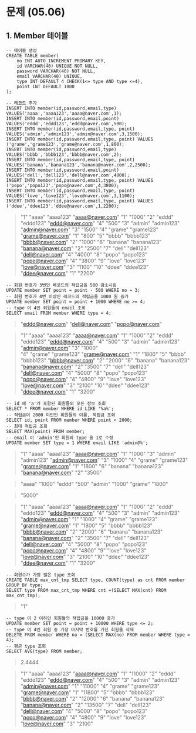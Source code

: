 # 문제 (05.06)

## 1. Member 테이블 

```mysql
-- 테이블 생성
CREATE TABLE member(
	no INT AUTO_INCREMENT PRIMARY KEY,
	id VARCHAR(40) UNIQUE NOT NULL,
	password VARCHAR(40) NOT NULL,
	email VARCHAR(40) UNIQUE,
	type INT DEFAULT 4 CHECK(1<= type AND type <=4),
	point INT DEFAULT 1000
);

-- 레코드 추가
INSERT INTO member(id,password,email,type) VALUES('aaaa','aaaa123','aaaa@naver.com',1);
INSERT INTO member(id,password,email,point) VALUES('eddd','eddd123','eddd@naver.com',500);
INSERT INTO member(id,password,email,type, point) VALUES('admin','admin123','admin@naver.com',3,1500);
INSERT INTO member(id,password,email,type, point) VALUES ('grame','grame123','grame@naver.com',1,800);
INSERT INTO member(id,password,email,type) VALUES('bbbb','bbbb123','bbbb@naver.com',2);
INSERT INTO member(id,password,email,type, point) VALUES('banana','banana123','banana@naver.com',2,2500);
INSERT INTO member(id,password,email,point) VALUES('dell','dell123','dell@naver.com',4000);
INSERT INTO member(id,password,email,type, point) VALUES ('popo','popo123','popo@naver.com',4,3800);
INSERT INTO member(id,password,email,type, point) VALUES('love','love123','love@naver.com',3,1100);
INSERT INTO member(id,password,email,type, point) VALUES ('ddee','ddee123','ddee@naver.com',1,2200);
```

>"1"	"aaaa"	"aaaa123"	"aaaa@naver.com"	"1"	"1000" 
>"2"	"eddd"	"eddd123"	"eddd@naver.com"	"4"	"500" 
>"3"	"admin"	"admin123"	"admin@naver.com"	"3"	"1500" 
>"4"	"grame"	"grame123"	"grame@naver.com"	"1"	"800" 
>"5"	"bbbb"	"bbbb123"	"bbbb@naver.com"	"2"	"1000" 
>"6"	"banana"	"banana123"	"banana@naver.com"	"2"	"2500" 
>"7"	"dell"	"dell123"	"dell@naver.com"	"4"	"4000" 
>"8"	"popo"	"popo123"	"popo@naver.com"	"4"	"3800" 
>"9"	"love"	"love123"	"love@naver.com"	"3"	"1100" 
>"10"	"ddee"	"ddee123"	"ddee@naver.com"	"1"	"2200" 



```mysql
-- 회원 번호가 3번인 레코드의 적립금을 500 감소시킴
UPDATE member SET point = point - 500 WHERE no = 3;
-- 회원 번호가 4번 이상인 레코드의 적립금을 1000 원 증가
UPDATE member SET point = point + 1000 WHERE no >= 4;
-- type 이 4인 회원들의 email 조회
SELECT email FROM member WHERE type = 4;
```

>"eddd@naver.com"
>"dell@naver.com"
>"popo@naver.com"

>"1"	"aaaa"	"aaaa123"	"aaaa@naver.com"	"1"	"1000" 
>"2"	"eddd"	"eddd123"	"eddd@naver.com"	"4"	"500" 
>"3"	"admin"	"admin123"	"admin@naver.com"	"3"	"1000"   
>"4"	"grame"	"grame123"	"grame@naver.com"	"1"	"1800" 
>"5"	"bbbb"	"bbbb123"	"bbbb@naver.com"	"2"	"2000" 
>"6"	"banana"	"banana123"	"banana@naver.com"	"2"	"3500" 
>"7"	"dell"	"dell123"	"dell@naver.com"	"4"	"5000" 
>"8"	"popo"	"popo123"	"popo@naver.com"	"4"	"4800" 
>"9"	"love"	"love123"	"love@naver.com"	"3"	"2100" 
>"10"	"ddee"	"ddee123"	"ddee@naver.com"	"1"	"3200" 



```mysql
-- id 에 'a'가 포함된 회원들의 모든 정보 조회
SELECT * FROM member WHERE id LIKE '%a%';
-- 적립금이 2000 미만인 회원들의 이름, 적립금 조회
SELECT id, point FROM member WHERE point < 2000;
-- 최대 적립금 조회
SELECT MAX(point) FROM member;
-- email 이 'admin'인 회원의 type 을 1로 수정
UPDATE member SET type = 1 WHERE email LIKE 'admin@%';
```

>"1"	"aaaa"	"aaaa123"	"aaaa@naver.com"	"1"	"1000" 
>"3"	"admin"	"admin123"	"admin@naver.com"	"3"	"1000" 
>"4"	"grame"	"grame123"	"grame@naver.com"	"1"	"1800" 
>"6"	"banana"	"banana123"	"banana@naver.com"	"2"	"3500" 

>"aaaa"	"1000" 
>"eddd"	"500" 
>"admin"	"1000" 
>"grame"	"1800" 

>"5000"

> "1"	"aaaa"	"aaaa123"	"aaaa@naver.com"	"1"	"1000" 
> "2"	"eddd"	"eddd123"	"eddd@naver.com"	"4"	"500" 
> "3"	"admin"	"admin123"	"admin@naver.com"	"1"	"1000" 
> "4"	"grame"	"grame123"	"grame@naver.com"	"1"	"1800" 
> "5"	"bbbb"	"bbbb123"	"bbbb@naver.com"	"2"	"2000" 
> "6"	"banana"	"banana123"	"banana@naver.com"	"2"	"3500" 
> "7"	"dell"	"dell123"	"dell@naver.com"	"4"	"5000" 
> "8"	"popo"	"popo123"	"popo@naver.com"	"4"	"4800" 
> "9"	"love"	"love123"	"love@naver.com"	"3"	"2100" 
> "10"	"ddee"	"ddee123"	"ddee@naver.com"	"1"	"3200" 



```mysql
-- 회원수가 가장 많은 type 조회
CREATE TABLE max_cnt_tmp SELECT type, COUNT(type) as cnt FROM member GROUP BY type;
SELECT type FROM max_cnt_tmp WHERE cnt =(SELECT MAX(cnt) FROM max_cnt_tmp);
```

>"1" 



```mysql
-- type 이 2 이하인 회원들의 적립금을 10000 증가
UPDATE member SET point = point + 10000 WHERE type <= 2;
-- type 이 4인 회원 중 가장 마지막 번호를 가진 회원을 삭제
DELETE FROM member WHERE no = (SELECT MAX(no) FROM member WHERE type = 4);
-- 평균 type 조회
SELECT AVG(type) FROM member;
```

>2.4444

>"1"	"aaaa"	"aaaa123"	"aaaa@naver.com"	"1"	"11000" 
>"2"	"eddd"	"eddd123"	"eddd@naver.com"	"4"	"500" 
>"3"	"admin"	"admin123"	"admin@naver.com"	"1"	"11000" 
>"4"	"grame"	"grame123"	"grame@naver.com"	"1"	"11800" 
>"5"	"bbbb"	"bbbb123"	"bbbb@naver.com"	"2"	"12000" 
>"6"	"banana"	"banana123"	"banana@naver.com"	"2"	"13500" 
>"7"	"dell"	"dell123"	"dell@naver.com"	"4"	"5000" 
>"8"	"popo"	"popo123"	"popo@naver.com"	"4"	"4800" 
>"9"	"love"	"love123"	"love@naver.com"	"3"	"2100" 



